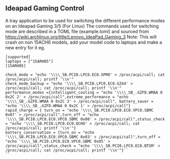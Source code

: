 ## Ideapad Gaming Control
A tray application to be used for switching the different performance modes on an Ideapad Gaming 3/5 (For Linux)
The commands used for switching mode are described in a TOML file (example.toml) and sourced from
https://wiki.archlinux.org/title/Lenovo_IdeaPad_Gaming_3
Note:
This will crash on non 15ACH6 models, add your model code to laptops and make a new entry for it
eg.
```
[supported]
laptops = ["15ARH05"]
[15ARH05]

check_mode = "echo '\\\\_SB.PCI0.LPC0.EC0.SPMO' > /proc/acpi/call; cat /proc/acpi/call; printf '\\n'"
check_mode_backup = "echo '\\\\_SB.PCI0.LPC0.EC0.GZ44' > /proc/acpi/call; cat /proc/acpi/call; printf '\\n'"
performance_modes ={intelligent_cooling = "echo '\\\\_SB_.GZFD.WMAA 0 0x2C 2' > /proc/acpi/call",extreme_performance = "echo '\\\\_SB_.GZFD.WMAA 0 0x2C 3' > /proc/acpi/call", battery_saver = "echo '\\\\_SB_.GZFD.WMAA 0 0x2C 1' > /proc/acpi/call"}
rapid_charge = { turn_on = "echo '\\\\_SB.PCI0.LPC0.EC0.VPC0.SBMC 0x07' > /proc/acpi/call",turn_off = "echo '\\\\_SB.PCI0.LPC0.EC0.VPC0.SBMC 0x08' > /proc/acpi/call",status_check = "echo '\\\\_SB.PCI0.LPC0.EC0.QCHO' > /proc/acpi/call; cat /proc/acpi/call; printf '\\n'"}
battery_conservation = {turn_on = "echo '\\\\_SB.PCI0.LPC0.EC0.VPC0.SBMC 0x03' > /proc/acpi/call",turn_off = "echo '\\\\_SB.PCI0.LPC0.EC0.VPC0.SBMC 0x05' > /proc/acpi/call",status_check = "echo '\\\\_SB.PCI0.LPC0.EC0.BTSM' > /proc/acpi/call; cat /proc/acpi/call; printf '\\n'"}``
``
